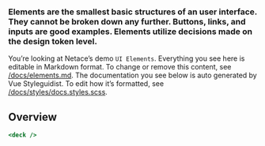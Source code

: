 ### Elements are the smallest basic structures of an user interface. They cannot be broken down any further. Buttons, links, and inputs are good examples. Elements utilize decisions made on the design token level.

You’re looking at Netace’s demo <code>UI Elements</code>. Everything you see here is editable in Markdown format. To change or remove this content, see [/docs/elements.md](https://github.com/viljamis/vue-design-system/blob/master/docs/elements.md). The documentation you see below is auto generated by Vue Styleguidist. To edit how it’s formatted, see [/docs/styles/docs.styles.scss](https://github.com/viljamis/vue-design-system/blob/master/docs/docs.styles.scss).

## Overview

```jsx noeditor
<deck />
```
